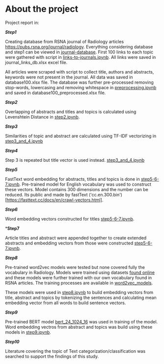 # About the project

Project report in: 

***Step1***

Creating database from RSNA journal of Radiology articles https://pubs.rsna.org/journal/radiology.
Everything considering database and step1 can be viewed in [journal-database](../journal_database).
First 100 links to each topic were gathered with script in [links-to-journals.ipynb](../journal_database/links_to_journals_ipynb). All links were saved in journal_links_db.xlsx excel file.

All articles were scraped with script to collect title, authors and abstracts, keywords were not present in the journal.
All data was saved in database100.xlsx file. The database was further pre-processed removing stop-words, lowercasing and removing whitespace in [preprocessing.ipynb](journal_database/preprocessing.ipynb) and saved in database100_preprocessed.xlsx file.


***Step2***

Overlapping of abstracts and titles and topics is calculated using Levenshtein Distance in [step2.ipynb](../step2.ipynb).



***Step3***

Similarities of topic and abstract are calculated using TF-IDF vectorizing in [step3_and_4.ipynb](../step3_and_4.ipynb)




***Step4***

Step 3 is repeated but title vector is used instead. [step3_and_4.ipynb](../step3_and_4.ipynb)



***Step5***

FastText word embedding for abstracts, titles and topics is done in [step5-6-7.ipynb](../step5-6-7.ipynb). Pre-trained model for English vocabulary was used to construct these vectors. Model contains 300 dimensions and the number can be reduced. Its public and made by fastText ('cc.en.300.bin')[https://fasttext.cc/docs/en/crawl-vectors.html].


***Step6***

Word embedding vectors constructed for titles [step5-6-7.ipynb](../step5-6-7.ipynb).


***Step7**

Article titles and abstract were appended together to create extended abstracts and embedding vectors from those were constructed [step5-6-7.ipynb](step5-6-7.ipynb).



***Step8***

Pre-trained word2vec models were tested but none covered fully the vocabulary in Radiology. Models were trained using datasets [found online](https://github.com/RaRe-Technologies/gensim-data) and these models were further trained with our own vocabulary found in RSNA articles. The training processes are available in [word2vec_models](word2vec_models).

These models were used in [step8.ipynb](../step8.ipynb) to build embedding vectors from title, abstract and topics by tokenizing the sentences and calculating mean embedding vector from all words to build sentence vectors.


***Step9***

Pre-trained BERT model [bert_24_1024_16](https://bert-embedding.readthedocs.io/en/latest/bert_models/bert_models.html) was used in training of the model. Word embedding vectros from abstract and topics was build using these models in [step9.ipynb](../step9.ipynb).


***Step10***

Literature covering the topic of Text categorization/classification was searched to support the findings of this study.
